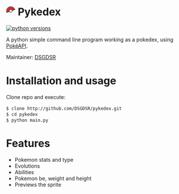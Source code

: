 # ![](/images/pokeball.png?raw=true "pika pika") Pykedex

[![python versions](https://img.shields.io/pypi/pyversions/pokepy.svg "supported python versions")](https://pypi.org/project/pokepy)

A python simple command line program working as a pokedex, using [PokéAPI](https://pokeapi.co).

Maintainer: [DSGDSR](https://github.com/DSGDSR)

# Installation and usage
Clone repo and execute:

```
$ clone http://github.com/DSGDSR/pykedex.git
$ cd pykedex
$ python main.py
```

# Features

* Pokemon stats and type
* Evolutions
* Abilities
* Pokemon be, weight and height
* Previews the sprite